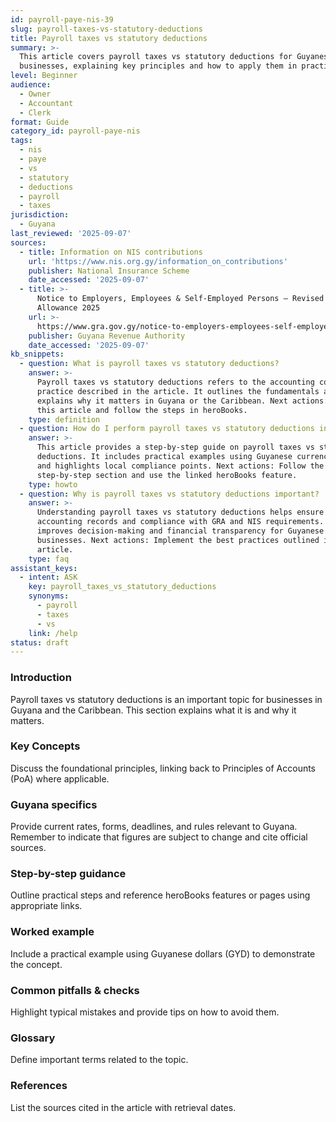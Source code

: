 ```yaml
---
id: payroll-paye-nis-39
slug: payroll-taxes-vs-statutory-deductions
title: Payroll taxes vs statutory deductions
summary: >-
  This article covers payroll taxes vs statutory deductions for Guyanese
  businesses, explaining key principles and how to apply them in practice.
level: Beginner
audience:
  - Owner
  - Accountant
  - Clerk
format: Guide
category_id: payroll-paye-nis
tags:
  - nis
  - paye
  - vs
  - statutory
  - deductions
  - payroll
  - taxes
jurisdiction:
  - Guyana
last_reviewed: '2025-09-07'
sources:
  - title: Information on NIS contributions
    url: 'https://www.nis.org.gy/information_on_contributions'
    publisher: National Insurance Scheme
    date_accessed: '2025-09-07'
  - title: >-
      Notice to Employers, Employees & Self-Employed Persons – Revised Personal
      Allowance 2025
    url: >-
      https://www.gra.gov.gy/notice-to-employers-employees-self-employed-persons-revised-personal-allowance-and-deductions-for-income-tax-2025-copy/
    publisher: Guyana Revenue Authority
    date_accessed: '2025-09-07'
kb_snippets:
  - question: What is payroll taxes vs statutory deductions?
    answer: >-
      Payroll taxes vs statutory deductions refers to the accounting concept or
      practice described in the article. It outlines the fundamentals and
      explains why it matters in Guyana or the Caribbean. Next actions: Read
      this article and follow the steps in heroBooks.
    type: definition
  - question: How do I perform payroll taxes vs statutory deductions in heroBooks?
    answer: >-
      This article provides a step-by-step guide on payroll taxes vs statutory
      deductions. It includes practical examples using Guyanese currency (GYD)
      and highlights local compliance points. Next actions: Follow the
      step-by-step section and use the linked heroBooks feature.
    type: howto
  - question: Why is payroll taxes vs statutory deductions important?
    answer: >-
      Understanding payroll taxes vs statutory deductions helps ensure accurate
      accounting records and compliance with GRA and NIS requirements. It
      improves decision-making and financial transparency for Guyanese
      businesses. Next actions: Implement the best practices outlined in the
      article.
    type: faq
assistant_keys:
  - intent: ASK
    key: payroll_taxes_vs_statutory_deductions
    synonyms:
      - payroll
      - taxes
      - vs
    link: /help
status: draft
---
```


### Introduction
Payroll taxes vs statutory deductions is an important topic for businesses in Guyana and the Caribbean. This section explains what it is and why it matters.

### Key Concepts
Discuss the foundational principles, linking back to Principles of Accounts (PoA) where applicable.

### Guyana specifics
Provide current rates, forms, deadlines, and rules relevant to Guyana. Remember to indicate that figures are subject to change and cite official sources.

### Step-by-step guidance
Outline practical steps and reference heroBooks features or pages using appropriate links.

### Worked example
Include a practical example using Guyanese dollars (GYD) to demonstrate the concept.

### Common pitfalls & checks
Highlight typical mistakes and provide tips on how to avoid them.

### Glossary
Define important terms related to the topic.

### References
List the sources cited in the article with retrieval dates.
